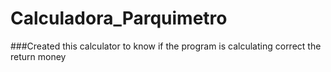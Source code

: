 # Calculadora_Parquimetro

###Created this calculator to know if the program is calculating correct the return money
